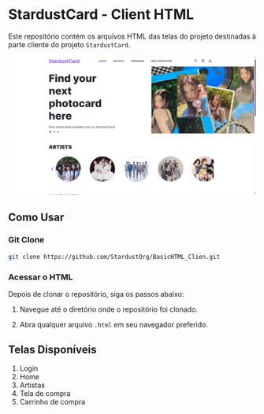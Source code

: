 # StardustCard - Client HTML

Este repositório contém os arquivos HTML das telas do projeto destinadas à parte cliente do projeto `StardustCard`.

![image](./assets/StardustClient.png)

## Como Usar

### Git Clone

```bash
git clone https://github.com/StardustOrg/BasicHTML_Clien.git
```

### Acessar o HTML

Depois de clonar o repositório, siga os passos abaixo:

1. Navegue até o diretório onde o repositório foi clonado.

2. Abra qualquer arquivo `.html` em seu navegador preferido.

## Telas Disponíveis

1. Login
2. Home
3. Artistas
4. Tela de compra
5. Carrinho de compra
